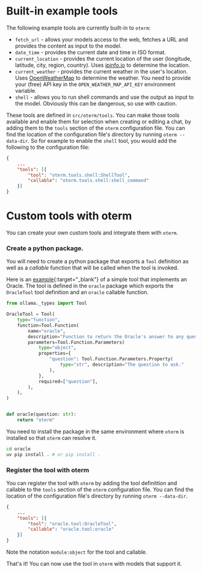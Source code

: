 # Built-in example tools

The following example tools are currently built-in to `oterm`:

* `fetch_url` - allows your models access to the web, fetches a URL and provides the content as input to the model.
* `date_time` - provides the current date and time in ISO format.
* `current_location` - provides the current location of the user (longitude, latitude, city, region, country). Uses [ipinfo.io](https://ipinfo.io) to determine the location.
* `current_weather` - provides the current weather in the user's location. Uses [OpenWeatherMap](https://openweathermap.org) to determine the weather. You need to provide your (free) API key in the `OPEN_WEATHER_MAP_API_KEY` environment variable.
* `shell` - allows you to run shell commands and use the output as input to the model. Obviously this can be dangerous, so use with caution.

These tools are defined in `src/oterm/tools`. You can make those tools available and enable them for selection when creating or editing a chat, by adding them to the `tools` section of the `oterm` configuration file. You can find the location of the configuration file's directory by running `oterm --data-dir`. So for example to enable the `shell` tool, you would add the following to the configuration file:

```json
{
    ...
    "tools": [{
        "tool": "oterm.tools.shell:ShellTool",
        "callable": "oterm.tools.shell:shell_command"
    }]
}
```

# Custom tools with oterm

You can create your own custom tools and integrate them with `oterm`.

### Create a python package.

You will need to create a python package that exports a `Tool` definition as well as a *callable* function that will be called when the tool is invoked.

Here is an [example](https://github.com/ggozad/oterm/tree/main/docs/oracle){:target="_blank"} of a simple tool that implements an Oracle. The tool is defined in the `oracle` package which exports the `OracleTool` tool definition and an `oracle` callable function.

```python
from ollama._types import Tool

OracleTool = Tool(
    type="function",
    function=Tool.Function(
        name="oracle",
        description="Function to return the Oracle's answer to any question.",
        parameters=Tool.Function.Parameters(
            type="object",
            properties={
                "question": Tool.Function.Parameters.Property(
                    type="str", description="The question to ask."
                ),
            },
            required=["question"],
        ),
    ),
)


def oracle(question: str):
    return "oterm"
```

You need to install the package in the same environment where `oterm` is installed so that `oterm` can resolve it.

```bash
cd oracle
uv pip install . # or pip install .
```

### Register the tool with oterm

You can register the tool with `oterm` by adding the tool definittion and callable to the `tools` section of the `oterm` configuration file. You can find the location of the configuration file's directory by running `oterm --data-dir`.

```json
{
    ...
    "tools": [{
        "tool": "oracle.tool:OracleTool",
        "callable": "oracle.tool:oracle"
    }]
}
```
Note the notation `module:object` for the tool and callable. 

That's it! You can now use the tool in `oterm` with models that support it.
